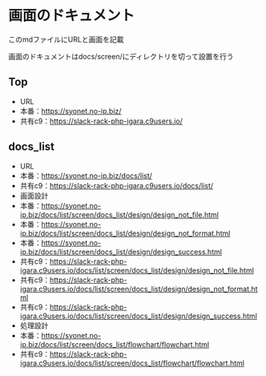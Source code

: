 # 画面のドキュメント
このmdファイルにURLと画面を記載

画面のドキュメントはdocs/screen/にディレクトリを切って設置を行う



## Top
* URL
 * 本番：https://syonet.no-ip.biz/
 * 共有c9：https://slack-rack-php-igara.c9users.io/


## docs_list
* URL
 * 本番：https://syonet.no-ip.biz/docs/list/
 * 共有c9：https://slack-rack-php-igara.c9users.io/docs/list/
* 画面設計
 * 本番：https://syonet.no-ip.biz/docs/list/screen/docs_list/design/design_not_file.html
 * 本番：https://syonet.no-ip.biz/docs/list/screen/docs_list/design/design_not_format.html
 * 本番：https://syonet.no-ip.biz/docs/list/screen/docs_list/design/design_success.html
 * 共有c9：https://slack-rack-php-igara.c9users.io/docs/list/screen/docs_list/design/design_not_file.html
 * 共有c9：https://slack-rack-php-igara.c9users.io/docs/list/screen/docs_list/design/design_not_format.html
 * 共有c9：https://slack-rack-php-igara.c9users.io/docs/list/screen/docs_list/design/design_success.html
* 処理設計
 * 本番：https://syonet.no-ip.biz/docs/list/screen/docs_list/flowchart/flowchart.html
 * 共有c9：https://slack-rack-php-igara.c9users.io/docs/list/screen/docs_list/flowchart/flowchart.html
